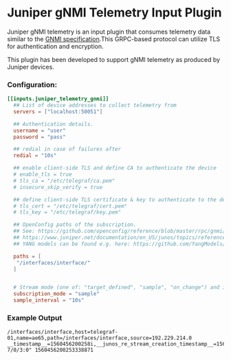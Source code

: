# Juniper gNMI Telemetry Input Plugin

Juniper gNMI telemetry is an input plugin that consumes telemetry data similar to the [GNMI specification](https://github.com/openconfig/reference/blob/master/rpc/gnmi/gnmi-specification.md).This GRPC-based protocol can utilize TLS for authentication and encryption.

This plugin has been developed to support gNMI telemetry as produced by Juniper devices.

### Configuration:

```toml
[[inputs.juniper_telemetry_gnmi]]
  ## List of device addresses to collect telemetry from
  servers = ["localhost:50051"]

  ## Authentication details.
  username = "user"
  password = "pass"

  ## redial in case of failures after
  redial = "10s"

  ## enable client-side TLS and define CA to authenticate the device
  # enable_tls = true
  # tls_ca = "/etc/telegraf/ca.pem"
  # insecure_skip_verify = true

  ## define client-side TLS certificate & key to authenticate to the device
  # tls_cert = "/etc/telegraf/cert.pem"
  # tls_key = "/etc/telegraf/key.pem"

  ## OpenConfig paths of the subscription.
  ## See: https://github.com/openconfig/reference/blob/master/rpc/gnmi/gnmi-specification.md#222-paths
  ## https://www.juniper.net/documentation/en_US/junos/topics/reference/general/junos-telemetry-interface-grpc-sensors.html  
  ## YANG models can be found e.g. here: https://github.com/YangModels/yang/tree/master/vendor/juniper

  paths = [
   "/interfaces/interface/"
  ]


  # Stream mode (one of: "target_defined", "sample", "on_change") and interval
  subscription_mode = "sample"
  sample_interval = "10s"

```

### Example Output
```
/interfaces/interface,host=telegraf-01,name=ae65,path=/interfaces/interface,source=192.229.214.0 __timestamp__=1560456200258i,__junos_re_stream_creation_timestamp__=1560456200252i,__junos_re_payload_get_timestamp__=1560456200252i,aggregation/state/lag_type="LACP",aggregation/state/min_links=1i,aggregation/state/lag_speed=0i,aggregation/state/member/member="xe-7/0/3:0" 1560456200253338871
```

